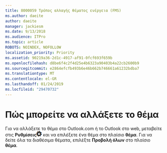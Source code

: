 ```yaml
---
title: 8000059 Τρόπος αλλαγής θέματος ενέργεια (FMS)
ms.author: daeite
author: daeite
manager: jackiesm
ms.date: 9/13/2018
ms.audience: ITPro
ms.topic: article
ROBOTS: NOINDEX, NOFOLLOW
localization_priority: Priority
ms.assetid: 90219a36-2d1c-4917-af91-0fcf693f659b
ms.openlocfilehash: d8be6f4c2f4d25e4b6323a90403b4a22cb2600b9
ms.sourcegitcommit: e2864efcfb493b6e46b662b746661a61232bdba7
ms.translationtype: MT
ms.contentlocale: el-GR
ms.lasthandoff: 01/24/2019
ms.locfileid: "29470732"
---
```

# <a name="how-to-change-your-theme"></a>Πώς μπορείτε να αλλάξετε το θέμα

Για να αλλάξετε το θέμα στο Outlook.com ή το Outlook στο web, μεταβείτε στις **Ρυθμίσεις**![ρυθμίσεις](media/f4b2e798-fff1-4a14-931f-5677a4543b58.png) και να επιλέξετε ένα θέμα στο πλαίσιο **θέμα**. Για να δείτε όλα τα διαθέσιμα θέματα, επιλέξτε **Προβολή όλων** στο πλαίσιο **θέμα**. 
  


